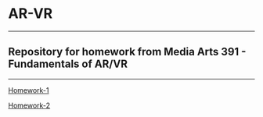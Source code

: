 # AR-VR
---
## Repository for homework from Media Arts 391 - Fundamentals of AR/VR
---
[Homework-1](./Homework-1)

[Homework-2](./Homework-2)
